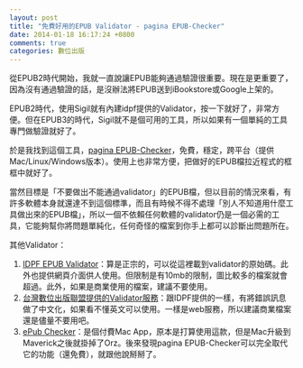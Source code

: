 ```yaml
---
layout: post
title: "免費好用的EPUB Validator - pagina EPUB-Checker"
date: 2014-01-18 16:17:24 +0800
comments: true
categories: 數位出版
---
```


從EPUB2時代開始，我就一直說讓EPUB能夠通過驗證很重要。現在是更重要了，因為沒有通過驗證的話，是沒辦法將EPUB送到iBookstore或Google上架的。

EPUB2時代，使用Sigil就有內建idpf提供的Validator，按一下就好了，非常方便。但在EPUB3的時代，Sigil就不是個可用的工具，所以如果有一個單純的工具專門做驗證就好了。

<!-- more -->

於是我找到這個工具，[pagina EPUB-Checker][1]，免費，穩定，跨平台（提供Mac/Linux/Windows版本）。使用上也非常方便，把做好的EPUB檔拉近程式的框框中就好了。

當然目標是「不要做出不能通過validator」的EPUB檔，但以目前的情況來看，有許多軟體本身就還達不到這個標準，而且有時候不得不處理「別人不知道用什麼工具做出來的EPUB檔」，所以一個不依賴任何軟體的validator仍是一個必需的工具，它能夠幫你將問題單純化，任何奇怪的檔案到你手上都可以診斷出問題所在。

其他Validator：

1. [IDPF EPUB Validator][2]：算是正宗的，可以從這裡載到validator的原始碼。此外也提供網頁介面供人使用。但限制是有10mb的限制，圖比較多的檔案就會超過。此外，如果是商業使用的檔案，建議不要使用。
2. [台灣數位出版聯盟提供的Validator服務][3]：跟IDPF提供的一樣，有將錯誤訊息做了中文化，如果看不懂英文可以使用。一樣是web服務，所以建議商業檔案還是儘量不要用吧。
3. [ePub Checker][4]：是個付費Mac App，原本是打算使用這款，但是Mac升級到Maverick之後就掛掉了Orz。後來發現pagina EPUB-Checker可以完全取代它的功能（還免費），就跟他說掰掰了。


[1]:    http://www.pagina-online.de/produkte/epub-checker/ "pagina EPUB-Checker"
[2]:    http://validator.idpf.org/ "IDPF EPUB Validator"
[3]:    http://validator.cloudapp.net/
[4]:    https://itunes.apple.com/au/app/epub-checker/id453480324?mt=12